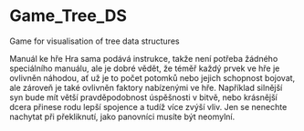 # Game_Tree_DS
Game for visualisation of tree data structures

Manuál ke hře
Hra sama podává instrukce, takže není potřeba žádného speciálního manuálu, ale je dobré vědět, že téměř každý prvek ve hře je ovlivněn náhodou, ať už je to počet potomků nebo jejich schopnost bojovat, ale zároveň je také ovlivněn faktory nabízenými ve hře. Například silnější syn bude mít větší pravděpodobnost úspěšnosti v bitvě, nebo krásnější dcera přinese rodu lepší spojence a tudíž více zvýší vliv. Jen se nenechte nachytat při překliknutí, jako panovníci musíte být neomylní.
